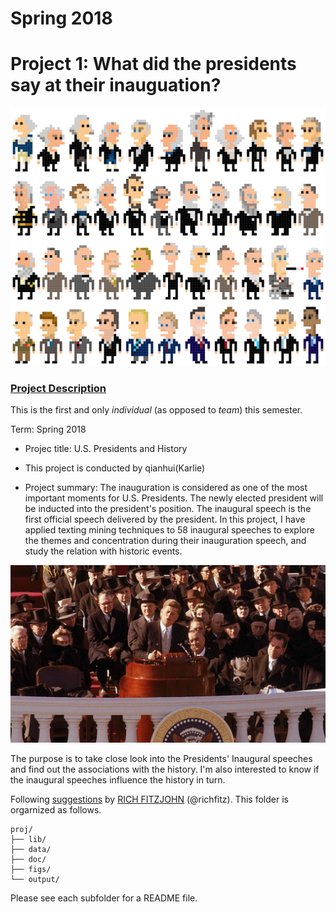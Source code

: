 # Spring 2018
# Project 1: What did the presidents say at their inauguation?


![image](figs/44Presidents.png)

### [Project Description](doc/)
This is the first and only *individual* (as opposed to *team*) this semester. 

Term: Spring 2018

+ Projec title: U.S. Presidents and History
+ This project is conducted by qianhui(Karlie)

+ Project summary: The inauguration is considered as one of the most important moments for U.S. Presidents. The newly elected president will be inducted into the president's position. The inaugural speech is the first official speech delivered by the president. In this project, I have applied texting mining techniques to 58 inaugural speeches to explore the themes and concentration during their inauguration speech, and study the relation with historic events. 

![image](figs/inaugurationjfk.jpg)

The purpose is to take close look into the Presidents' Inaugural speeches and find out the associations with the history. I'm also interested to know if the inaugural speeches influence the history in turn. 


Following [suggestions](http://nicercode.github.io/blog/2013-04-05-projects/) by [RICH FITZJOHN](http://nicercode.github.io/about/#Team) (@richfitz). This folder is orgarnized as follows.

```
proj/
├── lib/
├── data/
├── doc/
├── figs/
└── output/
```

Please see each subfolder for a README file.
